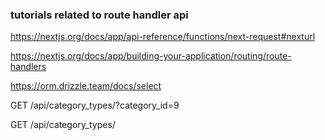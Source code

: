 ### tutorials related to route handler api

https://nextjs.org/docs/app/api-reference/functions/next-request#nexturl

https://nextjs.org/docs/app/building-your-application/routing/route-handlers

https://orm.drizzle.team/docs/select

GET /api/category_types/?category_id=9


GET /api/category_types/